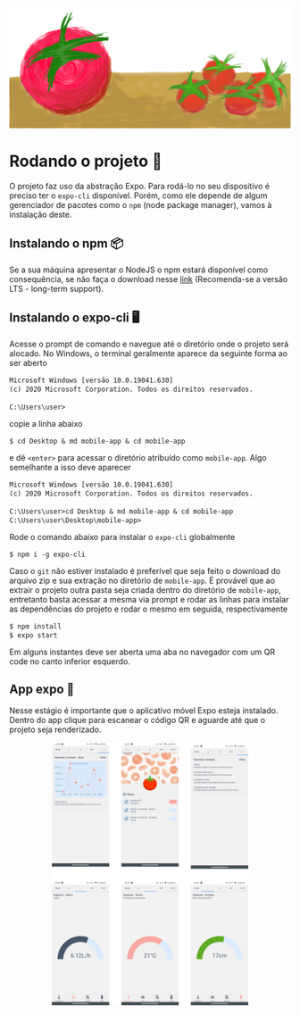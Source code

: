 ![](readme_assets/tomato1.png)
# Rodando o projeto :open_file_folder:
O projeto faz uso da abstração Expo. Para rodá-lo no seu dispositivo é preciso ter o `expo-cli` disponível. Porém, como ele depende de algum gerenciador de pacotes como o `npm` (node package manager), vamos à instalação deste.
## Instalando o npm :package:
Se a sua máquina apresentar o NodeJS o npm estará disponível como consequência, se não faça o download nesse [link](https://nodejs.org/en/) (Recomenda-se a versão LTS - long-term support).
## Instalando o expo-cli :desktop_computer:
Acesse o prompt de comando e navegue até o diretório onde o projeto será alocado. No Windows, o terminal geralmente aparece da seguinte forma ao ser aberto
```
Microsoft Windows [versão 10.0.19041.630]
(c) 2020 Microsoft Corporation. Todos os direitos reservados.

C:\Users\user>
```
copie a linha abaixo
```
$ cd Desktop & md mobile-app & cd mobile-app
```
e dê `<enter>` para acessar o diretório atribuído como `mobile-app`. Algo semelhante a isso deve aparecer
```
Microsoft Windows [versão 10.0.19041.630]
(c) 2020 Microsoft Corporation. Todos os direitos reservados.

C:\Users\user>cd Desktop & md mobile-app & cd mobile-app
C:\Users\user\Desktop\mobile-app>
```
Rode o comando abaixo para instalar o `expo-cli` globalmente
```
$ npm i -g expo-cli
```
Caso o `git` não estiver instalado é preferível que seja feito o download do arquivo zip e sua extração no diretório de `mobile-app`. É provável que ao extrair o projeto outra pasta seja criada dentro do diretório de `mobile-app`, entretanto basta acessar a mesma via prompt e rodar as linhas para instalar as dependências do projeto e rodar o mesmo em seguida, respectivamente
```
$ npm install 
$ expo start
```
Em alguns instantes deve ser aberta uma aba no navegador com um QR code no canto inferior esquerdo. 
## App expo :iphone:
Nesse estágio é importante que o aplicativo móvel Expo esteja instalado. Dentro do app clique para escanear o código QR e aguarde até que o projeto seja renderizado.
<p align="center">
    <img width="70%" src="readme_assets/component.svg">
</p>